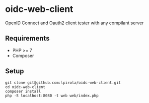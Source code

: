 # oidc-web-client

OpenID Connect and Oauth2 client tester with any compilant server

## Requirements

* PHP >= 7
* Composer

## Setup

```
git clone git@github.com:lpirola/oidc-web-client.git
cd oidc-web-client
composer install
php -S localhost:8080 -t web web/index.php
```
